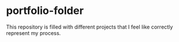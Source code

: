 # portfolio-folder
This repository is filled with different projects that I feel like correctly represent my process.
